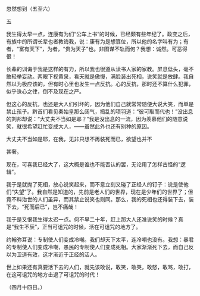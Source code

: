 忽然想到（五至六）

  

五

  

我生得太早一点，连康有为们“公车上书”的时候，已经颇有些年纪了。政变之后，有族中的所谓长辈也者教诲我，说：康有为是想篡位，所以他的名字叫有为；有者，“富有天下”，为者，“贵为天子”也。非图谋不轨而何？我想：诚然。可恶得很！

长辈的训诲于我是这样的有力，所以我也很遵从读书人家的家教。屏息低头，毫不敢轻举妄动。两眼下视黄泉，看天就是傲慢，满脸装出死相，说笑就是放肆。我自然以为极应该的，但有时心里也发生一点反抗。心的反抗，那时还不算什么犯罪，似乎诛心之律，倒不及现在之严。

但这心的反抗，也还是大人们引坏的，因为他们自己就常常随便大说大笑，而单是禁止孩子。黔首们看见秦始皇那么阔气，捣乱的项羽道：“彼可取而代也！”没出息的刘邦却说：“大丈夫不当如是耶？”我是没出息的一流，因为羡慕他们的随意说笑，就很希望赶忙变成大人，——虽然此外也还有别种的原因。

大丈夫不当如是耶，在我，无非只想不再装死而已，欲望也并不

甚奢。

现在，可喜我已经大了，这大概是谁也不能否认的罢，无论用了怎样古怪的“逻辑”。

我于是就抛了死相，放心说笑起来，而不意立刻又碰了正经人的钉子：说是使他们“失望”了。我自然是知道的，先前是老人们的世界，现在是少年们的世界了；但竟不料治世的人们虽异，而其禁止说笑也则同。那么，我的死相也还得装下去，装下去，“死而后已”，岂不痛哉！

我于是又恨我生得太迟一点。何不早二十年，赶上那大人还准说笑的时候？真是“我生不辰”，正当可诅咒的时候，活在可诅咒的地方了。

约翰弥耳说：专制使人们变成冷嘲。我们却天下太平，连冷嘲也没有。我想：暴君的专制使人们变成冷嘲，愚民的专制使人们变成死相。大家渐渐死下去，而自己反以为卫道有效，这才渐近于正经的活人。

世上如果还有真要活下去的人们，就先该敢说，敢笑，敢哭，敢怒，敢骂，敢打，在这可诅咒的地方击退了可诅咒的时代！

  

（四月十四日。）